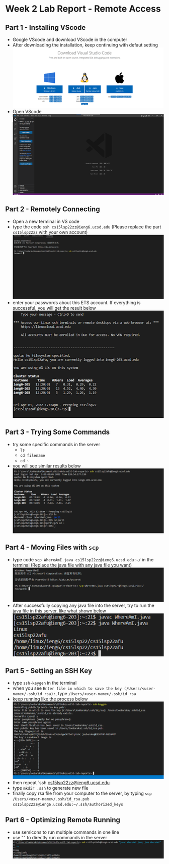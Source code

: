 # Week 2 Lab Report - Remote Access

## Part 1 - Installing VScode
* Google VScode and download VScode in the computer
* After downloading the installation, keep continuing with defaut setting
![Install VScode](VScodeInstalling.png)
* Open VScode
![Install VScode](VScode.png)
## Part 2 - Remotely Connecting
* Open a new terminal in VS code
* type the code `ssh cs15lsp22zz@ieng6.ucsd.edu` (Please replace the part `cs15lsp22zz` with your own account)
![Install VScode](RemoteConnect1.png)
* enter your passwords about this ETS account. If everything is successful, you will get the result below
![Install VScode](RemoteConnect2.png)

## Part 3 - Trying Some Commands
* try some specific commands in the server
  * `ls`
  * `cd filename`
  * `cd ~`
* you will see similar results below
![Install VScode](commands.png)

## Part 4 - Moving Files with `scp`
* type code `scp WhereAmI.java cs15lsp22zz@ieng6.ucsd.edu:~/` in the terminal (Replace the java file with any java file you want)
![Install VScode](scp1.png)
* After successfully copying any java file into the server, try to run the java file in this server, like what shown below
![Install VScode](scp2.png)

## Part 5 - Setting an SSH Key
* type `ssh-keygen` in the terminal
* when you see `Enter file in which to save the key (/Users/<user-name>/.ssh/id_rsa):`, type `/Users/<user-name>/.ssh/id_rsa` 
* keep running like the process below
![Install VScode](keygen1.png)
* then repeat `ssh cs15lsp22zz@ieng6.ucsd.edu
* type `mkdir .ssh` to generate new file
* finally copy rsa file from your computer to the server, by typing `scp /Users/<user-name>/.ssh/id_rsa.pub cs15lsp22zz@ieng6.ucsd.edu:~/.ssh/authorized_keys`

## Part 6 - Optimizing Remote Running
* use semicons to run multiple commands in one line
* use "" to directly run commands in the server
![Install VScode](optimize.png)


